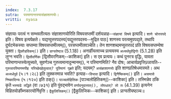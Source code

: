 ```yaml
---
index:  7.3.17
sutra:  परमाणान्तस्यासंज्ञाशाणयोः।
vritti:  nyasa
---
```


संज्ञायाः परत्वं न सम्भवतीत्यतः संज्ञाशाणयोरिति विषयसप्तमीं दर्शयन्नाह--`संज्ञायां विषये` इत्यादि। `शाणे चोत्तरपदे` इति। विषय इत्यपेक्षते। यद्यप्युत्तरपदस्य[यद्युत्तरपदस्य--मुद्रित पाठः] शाणस्य परत्वमुपपद्यते, तथापि दुर्घटमेकस्याः सप्तम्या विषयसप्तमीत्वम्(), परसप्तमीतवञ्चेति। तेन शाणशब्दमप्युत्तरपदं प्रति विषयसप्तम्येषा युक्ता। `द्विकौडविकम्()` इति। `प्राग्वतेष्ठञ` (5.1.18)। अनार्हीयत्वाच्च प्रत्ययस्य `अध्यर्थपूर्वद्विगोः` (5.1.28) इति लुग्न भवति। `द्विसौवर्णिकः` [द्विसौवरणिकम्--काशिका] इति। स एव प्रत्ययः। कथं पुनरत्र वृद्धिः, यावता परिमाणान्तस्येत्युच्यते, सुवर्णञ्च गुरुत्वमानादुन्मानम्(), न परिमाणमिति? नैव दोषः; आचार्यप्रवृत्तिज्र्ञायति--`गुरुत्वपरिमाणमपीह परिच्छेदहेतुत्वात्? पूरिमाणं गृह्रते` इति; यदयम्? `असंज्ञाशाणयोः` इति शाणप्रतिषेधमारमते। अथ `अध्यर्धपूर्व` (५।१।२८) इति लुक्कस्मान्न भवति? इत्याह--`विभावा` इत्यादि। `द्विनैष्किकम्()` इति। `असमासे निष्कादिभ्यः` (५।१२०) इति ठक्()। 
`पाञ्चलोहितिकः` [पाञ्चलोहितिकम्()--काशिका] इति। तस्मिन्नेव ठकि कृते `भस्याढे तद्धिते` (वा।७३१) इति पुंवद्भावेन `वर्णादनुदात्तात्(), तोपधात्? तो तः` (4.1.39) इत्यनेन विहितयोर्ङीब्नकारयोर्निवृत्ति। 
`द्वैकुलिजिकम्()` [द्वैकुलिजिकः--काशिका] इति। प्राग्वतीयष्ठञ्च॥
